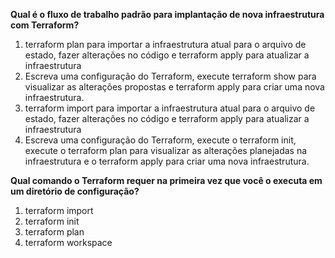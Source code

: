**Qual é o fluxo de trabalho padrão para implantação de nova infraestrutura com Terraform?**

1. terraform plan para  importar a infraestrutura atual para o arquivo de estado, fazer alterações no código e terraform apply para atualizar a infraestrutura
1. Escreva uma configuração do Terraform, execute terraform show para visualizar as alterações propostas e terraform apply para criar uma nova infraestrutura.
1. terraform import para importar a infraestrutura atual para o arquivo de estado, fazer alterações no código e terraform apply para atualizar a infraestrutura
1. Escreva uma configuração do Terraform, execute o terraform init, execute o terraform plan para visualizar as alterações planejadas na infraestrutura e o terraform apply para criar uma nova infraestrutura.

**Qual comando o Terraform requer na primeira vez que você o executa em um diretório de configuração?**

1. terraform import
1. terraform init
1. terraform plan
1. terraform workspace
